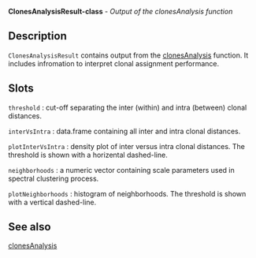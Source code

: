 **ClonesAnalysisResult-class** - *Output of the clonesAnalysis function*

Description
--------------------

`ClonesAnalysisResult` contains output from the [clonesAnalysis](clonesAnalysis.md) function.
It includes infromation to interpret clonal assignment performance.




Slots
-------------------



`threshold`
:   cut-off separating the inter (within) and intra (between)
clonal distances.

`interVsIntra`
:   data.frame containing all inter and intra clonal distances.

`plotInterVsIntra`
:   density plot of inter versus intra clonal distances. The threshold is
shown with a horizental dashed-line.

`neighborhoods`
:   a numeric vector containing scale parameters used in spectral
clustering process.

`plotNeighborhoods`
:   histogram of neighborhoods. The threshold is shown with a vertical
dashed-line.




See also
-------------------

[clonesAnalysis](clonesAnalysis.md)



